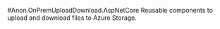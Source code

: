 ﻿#Anon.OnPremUploadDownload.AspNetCore
Reusable components to upload and download files to Azure Storage.

